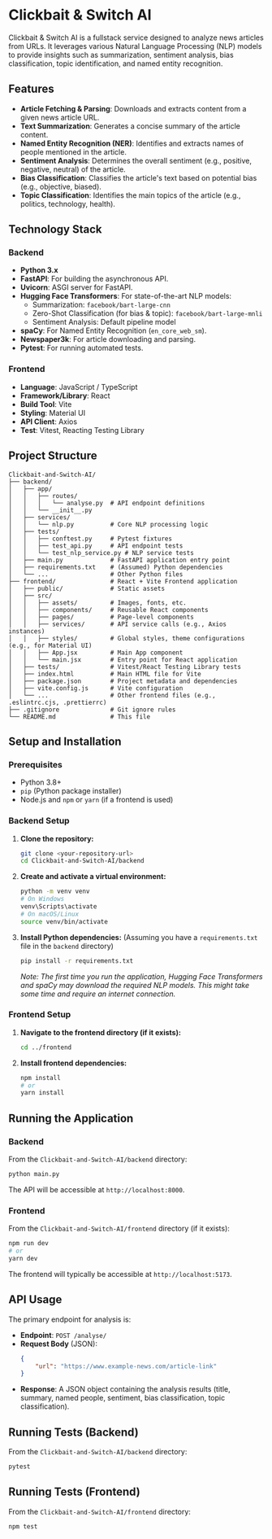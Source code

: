 # Clickbait & Switch AI

Clickbait & Switch AI is a fullstack service designed to analyze news articles from URLs. It leverages various Natural Language Processing (NLP) models to provide insights such as summarization, sentiment analysis, bias classification, topic identification, and named entity recognition.

## Features

*   **Article Fetching & Parsing**: Downloads and extracts content from a given news article URL.
*   **Text Summarization**: Generates a concise summary of the article content.
*   **Named Entity Recognition (NER)**: Identifies and extracts names of people mentioned in the article.
*   **Sentiment Analysis**: Determines the overall sentiment (e.g., positive, negative, neutral) of the article.
*   **Bias Classification**: Classifies the article's text based on potential bias (e.g., objective, biased).
*   **Topic Classification**: Identifies the main topics of the article (e.g., politics, technology, health).

## Technology Stack

### Backend
*   **Python 3.x**
*   **FastAPI**: For building the asynchronous API.
*   **Uvicorn**: ASGI server for FastAPI.
*   **Hugging Face Transformers**: For state-of-the-art NLP models:
    *   Summarization: `facebook/bart-large-cnn`
    *   Zero-Shot Classification (for bias & topic): `facebook/bart-large-mnli`
    *   Sentiment Analysis: Default pipeline model
*   **spaCy**: For Named Entity Recognition (`en_core_web_sm`).
*   **Newspaper3k**: For article downloading and parsing.
*   **Pytest**: For running automated tests.

### Frontend
*   **Language**: JavaScript / TypeScript
*   **Framework/Library**: React
*   **Build Tool**: Vite
*   **Styling**: Material UI
*   **API Client**: Axios
*   **Test**: Vitest, Reacting Testing Library
 
## Project Structure

```
Clickbait-and-Switch-AI/
├── backend/
│   ├── app/
│   │   ├── routes/
│   │   │   └── analyse.py  # API endpoint definitions
│   │   └── __init__.py
│   ├── services/
│   │   └── nlp.py          # Core NLP processing logic
│   ├── tests/
│   │   ├── conftest.py     # Pytest fixtures
│   │   ├── test_api.py     # API endpoint tests
│   │   └── test_nlp_service.py # NLP service tests
│   ├── main.py             # FastAPI application entry point
│   ├── requirements.txt    # (Assumed) Python dependencies
│   └── ...                 # Other Python files
├── frontend/               # React + Vite Frontend application
│   ├── public/             # Static assets
│   ├── src/
│   │   ├── assets/         # Images, fonts, etc.
│   │   ├── components/     # Reusable React components
│   │   ├── pages/          # Page-level components
│   │   ├── services/       # API service calls (e.g., Axios instances)
│   │   ├── styles/         # Global styles, theme configurations (e.g., for Material UI)
│   │   ├── App.jsx         # Main App component
│   │   └── main.jsx        # Entry point for React application
│   ├── tests/              # Vitest/React Testing Library tests
│   ├── index.html          # Main HTML file for Vite
│   ├── package.json        # Project metadata and dependencies
│   ├── vite.config.js      # Vite configuration
│   └── ...                 # Other frontend files (e.g., .eslintrc.cjs, .prettierrc)
├── .gitignore              # Git ignore rules
└── README.md               # This file
```

## Setup and Installation

### Prerequisites
*   Python 3.8+
*   `pip` (Python package installer)
*   Node.js and `npm` or `yarn` (if a frontend is used)

### Backend Setup

1.  **Clone the repository:**
    ```bash
    git clone <your-repository-url>
    cd Clickbait-and-Switch-AI/backend
    ```

2.  **Create and activate a virtual environment:**
    ```bash
    python -m venv venv
    # On Windows
    venv\Scripts\activate
    # On macOS/Linux
    source venv/bin/activate
    ```

3.  **Install Python dependencies:**
    (Assuming you have a `requirements.txt` file in the `backend` directory)
    ```bash
    pip install -r requirements.txt
    ```
    *Note: The first time you run the application, Hugging Face Transformers and spaCy may download the required NLP models. This might take some time and require an internet connection.*

### Frontend Setup 

1.  **Navigate to the frontend directory (if it exists):**
    ```bash
    cd ../frontend
    ```

2.  **Install frontend dependencies:**
    ```bash
    npm install
    # or
    yarn install
    ```

## Running the Application

### Backend

From the `Clickbait-and-Switch-AI/backend` directory:
```bash
python main.py
```
The API will be accessible at `http://localhost:8000`.

### Frontend

From the `Clickbait-and-Switch-AI/frontend` directory (if it exists):
```bash
npm run dev
# or
yarn dev
```
The frontend will typically be accessible at `http://localhost:5173`.

## API Usage

The primary endpoint for analysis is:

*   **Endpoint**: `POST /analyse/`
*   **Request Body** (JSON):
    ```json
    {
        "url": "https://www.example-news.com/article-link"
    }
    ```
*   **Response**: A JSON object containing the analysis results (title, summary, named people, sentiment, bias classification, topic classification).

## Running Tests (Backend)

From the `Clickbait-and-Switch-AI/backend` directory:
```bash
pytest
```

## Running Tests (Frontend)
From the `Clickbait-and-Switch-AI/frontend` directory:
```bash
npm test
```